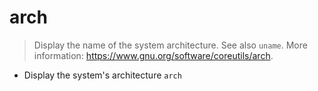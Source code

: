 # arch
> Display the name of the system architecture.
> See also `uname`.
> More information: <https://www.gnu.org/software/coreutils/arch>.

- Display the system's architecture
`arch`
